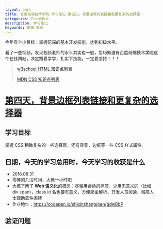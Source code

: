 ```yaml
---
layout: post
title: 百度前端技术学院 学习笔记 第四天，背景边框列表链接和更复杂的选择器
categories: FrontEnd
description: 学习笔记
keywords: 前端 笔记
---
```



今年有个小目标：掌握前端的基本开发技能，达到初级水平。

看了一些视频，发现视频老师的水平其实也一般，恰巧知道有百度前端技术学院这个在线网站，决定跟着学学，扎实下技能，一定要坚持！！！

>[w3school HTML 知识点列表](http://www.w3school.com.cn/tags/html_ref_standardattributes.asp)
>
>[MDN CSS 知识点列表](https://developer.mozilla.org/zh-CN/docs/Learn/CSS/Introduction_to_CSS)

# [第四天，背景边框列表链接和更复杂的选择器](http://ife.baidu.com/course/detail/id/38)


## 学习目标

掌握 CSS 稍微复杂的一些选择器，还有背景，边框等一些 CSS 样式属性。

## 日期，今天的学习总用时，今天学习的收获是什么

- 2018.08.31
- 零碎的几段时间，大概一小时吧
- 大概了解了 **Web 语义化**的概念：尽量用合适的标签，少用无意义的（比如 div span），class id 名也要有意义，方便爬虫解析、开发人员阅读、残障人士辅助软件阅读
- 作业地址：https://codepen.io/shixinzhang/pen/gdwBbP

## 验证问题


